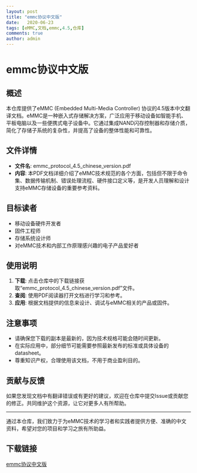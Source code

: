 ```yaml
---
layout: post
title: "emmc协议中文版"
date:   2020-06-23
tags: [eMMC,文档,emmc,4.5,仓库]
comments: true
author: admin
---
```

# emmc协议中文版

## 概述

本仓库提供了eMMC (Embedded Multi-Media Controller) 协议的4.5版本中文翻译文档。eMMC是一种嵌入式存储解决方案，广泛应用于移动设备如智能手机、平板电脑以及一些便携式电子设备中。它通过集成NAND闪存控制器和存储介质，简化了存储子系统的复杂性，并提高了设备的整体性能和可靠性。

## 文件详情

- **文件名**: emmc_protocol_4.5_chinese_version.pdf
- **内容**: 本PDF文档详细介绍了eMMC技术规范的各个方面，包括但不限于命令集、数据传输机制、错误处理流程、硬件接口定义等，是开发人员理解和设计支持eMMC存储设备的重要参考资料。

## 目标读者

- 移动设备硬件开发者
- 固件工程师
- 存储系统设计师
- 对eMMC技术和内部工作原理感兴趣的电子产品爱好者

## 使用说明

1. **下载**: 点击仓库中的下载链接获取“emmc_protocol_4.5_chinese_version.pdf”文件。
2. **查阅**: 使用PDF阅读器打开文档进行学习和参考。
3. **应用**: 根据文档提供的信息来设计、调试与eMMC相关的产品或固件。

## 注意事项

- 请确保您下载的副本是最新的，因为技术规格可能会随时间更新。
- 在实际应用中，部分细节可能需要参照最新发布的标准或具体设备的 datasheet。
- 尊重知识产权，合理使用该文档，不用于商业盈利目的。

## 贡献与反馈

如果您发现文档中有翻译错误或有更好的建议，欢迎在仓库中提交Issue或贡献您的修正。共同维护这个资源，让它对更多人有所帮助。

---

通过本仓库，我们致力于为eMMC技术的学习者和实践者提供方便、准确的中文资料，希望对您的项目和学习之旅有所助益。

## 下载链接

[emmc协议中文版](https://pan.quark.cn/s/59013e1b19cd)